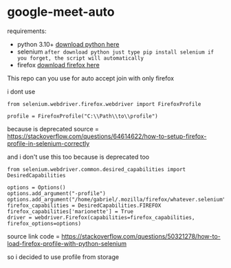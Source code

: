 # google-meet-auto

requirements:
  - python 3.10+ [download python here](https://python.org/downloads)
  - selenium ```after download python just type pip install selenium if you forget, the script will automatically```
  - firefox [download firefox here](https://www.mozilla.org/id/firefox/new/)

This repo can you use for auto accept join with only firefox

i dont use
```
from selenium.webdriver.firefox.webdriver import FirefoxProfile

profile = FirefoxProfile("C:\\Path\\to\\profile")
```
because is deprecated source = https://stackoverflow.com/questions/64614622/how-to-setup-firefox-profile-in-selenium-correctly

and i don't use this too because is deprecated too

```from selenium.webdriver.firefox.options import Options
from selenium.webdriver.common.desired_capabilities import DesiredCapabilities

options = Options()
options.add_argument("-profile")
options.add_argument("/home/gabriel/.mozilla/firefox/whatever.selenium")
firefox_capabilities = DesiredCapabilities.FIREFOX
firefox_capabilities['marionette'] = True
driver = webdriver.Firefox(capabilities=firefox_capabilities, firefox_options=options)
```
source link code = https://stackoverflow.com/questions/50321278/how-to-load-firefox-profile-with-python-selenium

so i decided to use profile from storage

